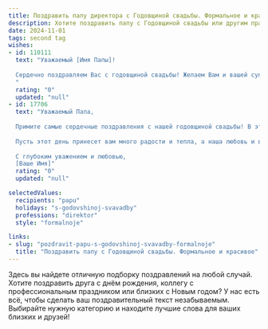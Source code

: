 ```yaml
---
title: Поздравить папу директора с Годовщиной свадьбы. Формальное и красивое
description: Хотите поздравить папу с Годовщиной свадьбы или другим праздником? Наш ИИ создаст незабываемое поздравление, а вы обязательно выделитесь среди других.  
date: 2024-11-01
tags: second tag
wishes:
- id: 110111
  text: "Уважаемый [Имя Папы]!
  
  Сердечно поздравляем Вас с годовщиной свадьбы! Желаем Вам и вашей супруге долгих лет счастливой семейной жизни, наполненной взаимной любовью, пониманием и благополучием. Пусть ваша жизнь будет яркой и радостной, как в день вашей свадьбы.  Крепкого здоровья, успехов во всех начинаниях и семейного очага, наполненного теплом и уютом!
  "
  rating: "0"
  updated: "null"
- id: 17706
  text: "Уважаемый Папа,
  
  Примите самые сердечные поздравления с нашей годовщиной свадьбы! В этот прекрасный день хочется отметить не только вашу профессиональную деятельность, но и вашу исключительную роль в нашей семье. Как Директор вы всегда демонстрировали высочайший уровень ответственности и профессионализма, а как супруг — неизменную заботу и поддержку.
  
  Пусть этот день принесет вам много радости и тепла, а наша любовь и взаимопонимание будут продолжать укрепляться с каждым годом. Желаем вам крепкого здоровья, счастья и благополучия в семейной жизни.
  
  С глубоким уважением и любовью,
  [Ваше Имя]"
  rating: "0"
  updated: "null"

selectedValues:
  recipients: "papu"
  holidays: "s-godovshinoj-svavadby"
  professions: "direktor"
  style: "formalnoje"

links:
- slug: "pozdravit-papu-s-godovshinoj-svavadby-formalnoje"
  title: "Поздравить папу с Годовщиной свадьбы. Формальное и красивое"
---
```


Здесь вы найдете отличную подборку поздравлений на любой случай.
Хотите поздравить друга с днём рождения, коллегу с профессиональным праздником или близких с Новым годом? У нас есть всё, чтобы сделать ваш поздравительный текст незабываемым. Выбирайте нужную категорию и находите лучшие слова для ваших близких и друзей!
